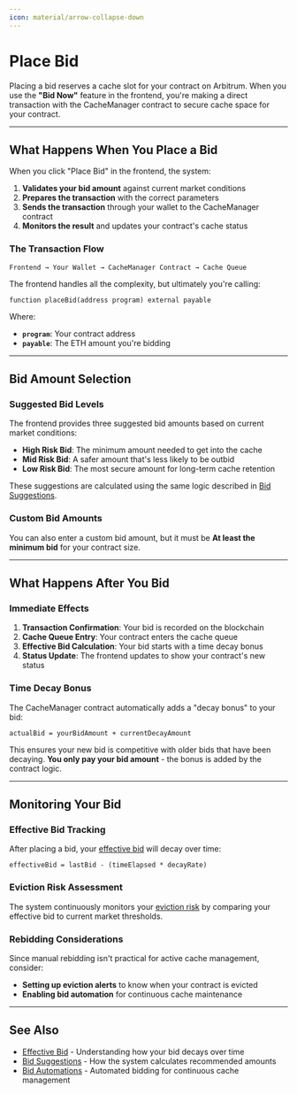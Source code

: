 ```yaml
---
icon: material/arrow-collapse-down
---
```


# **Place Bid**

Placing a bid reserves a cache slot for your contract on Arbitrum. When you use the **"Bid Now"** feature in the frontend, you're making a direct transaction with the CacheManager contract to secure cache space for your contract.

---

## **What Happens When You Place a Bid**

When you click "Place Bid" in the frontend, the system:

1. **Validates your bid amount** against current market conditions
2. **Prepares the transaction** with the correct parameters
3. **Sends the transaction** through your wallet to the CacheManager contract
4. **Monitors the result** and updates your contract's cache status

### **The Transaction Flow**

```
Frontend → Your Wallet → CacheManager Contract → Cache Queue
```

The frontend handles all the complexity, but ultimately you're calling:

```solidity
function placeBid(address program) external payable
```

Where:

- **`program`**: Your contract address
- **`payable`**: The ETH amount you're bidding

---

## **Bid Amount Selection**

### **Suggested Bid Levels**

The frontend provides three suggested bid amounts based on current market conditions:

- **High Risk Bid**: The minimum amount needed to get into the cache
- **Mid Risk Bid**: A safer amount that's less likely to be outbid
- **Low Risk Bid**: The most secure amount for long-term cache retention

These suggestions are calculated using the same logic described in [Bid Suggestions](bid-suggestions.md).

### **Custom Bid Amounts**

You can also enter a custom bid amount, but it must be **At least the minimum bid** for your contract size.

---

## **What Happens After You Bid**

### **Immediate Effects**

1. **Transaction Confirmation**: Your bid is recorded on the blockchain
2. **Cache Queue Entry**: Your contract enters the cache queue
3. **Effective Bid Calculation**: Your bid starts with a time decay bonus
4. **Status Update**: The frontend updates to show your contract's new status

### **Time Decay Bonus**

The CacheManager contract automatically adds a "decay bonus" to your bid:

```solidity
actualBid = yourBidAmount + currentDecayAmount
```

This ensures your new bid is competitive with older bids that have been decaying. **You only pay your bid amount** - the bonus is added by the contract logic.

---

## **Monitoring Your Bid**

### **Effective Bid Tracking**

After placing a bid, your [effective bid](effective-bid.md) will decay over time:

```
effectiveBid = lastBid - (timeElapsed * decayRate)
```

### **Eviction Risk Assessment**

The system continuously monitors your [eviction risk](eviction-risk.md) by comparing your effective bid to current market thresholds.

### **Rebidding Considerations**

Since manual rebidding isn't practical for active cache management, consider:

- **Setting up eviction alerts** to know when your contract is evicted
- **Enabling bid automation** for continuous cache maintenance

---

## **See Also**

- [Effective Bid](effective-bid.md) - Understanding how your bid decays over time
- [Bid Suggestions](bid-suggestions.md) - How the system calculates recommended amounts
- [Bid Automations](bid-automations.md) - Automated bidding for continuous cache management
